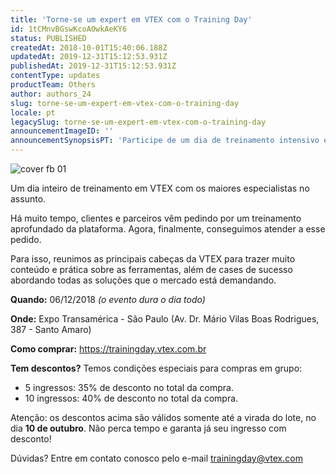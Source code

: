 ```yaml
---
title: 'Torne-se um expert em VTEX com o Training Day'
id: 1tCMnvBGswKcoAOwkAeKY6
status: PUBLISHED
createdAt: 2018-10-01T15:40:06.188Z
updatedAt: 2019-12-31T15:12:53.931Z
publishedAt: 2019-12-31T15:12:53.931Z
contentType: updates
productTeam: Others
author: authors_24
slug: torne-se-um-expert-em-vtex-com-o-training-day
locale: pt
legacySlug: torne-se-um-expert-em-vtex-com-o-training-day
announcementImageID: ''
announcementSynopsisPT: 'Participe de um dia de treinamento intensivo em VTEX com os maiores especialistas no assunto.'
---
```


![cover fb 01](//images.ctfassets.net/alneenqid6w5/fj8PzFYRP2yaeAaIiKCW2/e06c967d7129640c493c545ecfc48db8/cover_fb_01.png)

<div class="alert alert-info">
Um dia inteiro de treinamento em VTEX com os maiores especialistas no assunto.
</div>

Há muito tempo, clientes e parceiros vêm pedindo por um treinamento aprofundado da plataforma. Agora, finalmente, conseguimos atender a esse pedido.

Para isso, reunimos as principais cabeças da VTEX para trazer muito conteúdo e prática sobre as ferramentas, além de cases de sucesso abordando todas as soluções que o mercado está demandando.

__Quando:__ 06/12/2018 _(o evento dura o dia todo)_ 

__Onde:__ Expo Transamérica - São Paulo (Av. Dr. Mário Vilas Boas Rodrigues, 387 - Santo Amaro)

__Como comprar:__ https://trainingday.vtex.com.br

__Tem descontos?__
Temos condições especiais para compras em grupo:
- 5 ingressos: 35% de desconto no total da compra.
- 10 ingressos: 40% de desconto no total da compra.

Atenção: os descontos acima são válidos somente até a virada do lote, no dia __10 de outubro__. Não perca tempo e garanta já seu ingresso com desconto!

Dúvidas? Entre em contato conosco pelo e-mail trainingday@vtex.com
